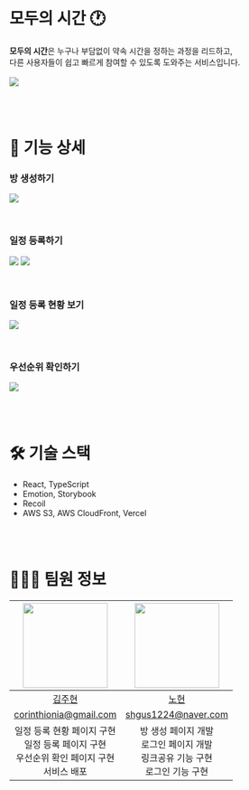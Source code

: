 # 모두의 시간 🕐
**모두의 시간**은 누구나 부담없이 약속 시간을 정하는 과정을 리드하고,  
다른 사용자들이 쉽고 빠르게 참여할 수 있도록 도와주는 서비스입니다.  
<br/>
![](https://velog.velcdn.com/images/corinthionia/post/6c8a5a0f-e276-478a-829e-7733bee3a6ac/image.png)

<br/>
<br/>

# 📱 기능 상세

### 방 생성하기
![](https://velog.velcdn.com/images/corinthionia/post/beb2cc7a-b9be-4f31-b6e1-ff03e6bba41d/image.png)

<br/>

### 일정 등록하기
![](https://velog.velcdn.com/images/corinthionia/post/4ff13a45-8491-4988-81c0-66494991d2e0/image.png)
![](https://velog.velcdn.com/images/corinthionia/post/064e6b28-381e-4eb2-a80a-b0faf89a540e/image.png)

<br/>

### 일정 등록 현황 보기
![](https://velog.velcdn.com/images/corinthionia/post/bf47595f-f0b6-4fc2-8fef-bbeaf8ac73d7/image.png)

<br/>

### 우선순위 확인하기
![](https://velog.velcdn.com/images/corinthionia/post/2788ee60-2bc3-4f50-8020-8a96629f4b28/image.png)

<br/>
<br/>

# 🛠️ 기술 스택
- React, TypeScript
- Emotion, Storybook
- Recoil
- AWS S3, AWS CloudFront, Vercel

<br/>
<br/>

# 🧑🏻‍💻 팀원 정보
|<img src="https://avatars.githubusercontent.com/u/79887293?v=4" width=150px> |<img src="https://avatars.githubusercontent.com/u/81014501?v=4" width=150px>|
| :--: | :--: |
|[김주현](https://github.com/corinthionia)|[노현](https://github.com/YesHyeon)|
|[corinthionia@gmail.com](mailto:corinthionia@gmail.com)|[shgus1224@naver.com](mailto:???@gmail.com)|
| 일정 등록 현황 페이지 구현<br/>일정 등록 페이지 구현<br/>우선순위 확인 페이지 구현<br/>서비스 배포 | 방 생성 페이지 개발<br/>로그인 페이지 개발<br/>링크공유 기능 구현<br/>로그인 기능 구현 |

